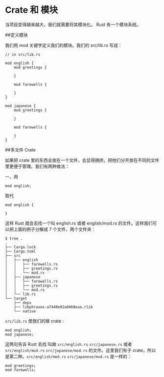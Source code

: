 Crate 和 模块
===

当项目变得越来越大，我们就需要将其模块化。 Rust 有一个模块系统。

##定义模块

我们用 mod 关键字定义我们的模块。我们的 src/lib.rs 写成：

	// in src/lib.rs

	mod english {
	    mod greetings {

	    }

	    mod farewells {

	    }
	}

	mod japanese {
	    mod greetings {

	    }

	    mod farewells {

	    }
	}

##多文件 Crate

如果把 crate 里的东西全放在一个文件，会显得拥挤。把他们分开放在不同的文件里更便于管理。我们有两种做法：

一、用

	mod english;

取代

	mod english {

	}

这样 Rust 就会去找一个叫 english.rs 或者 english/mod.rs 的文件。这样我们可以把上面的例子分解成 7 个文件，两个文件夹：

	$ tree .
	.
	├── Cargo.lock
	├── Cargo.toml
	├── src
	│   ├── english
	│   │   ├── farewells.rs
	│   │   ├── greetings.rs
	│   │   └── mod.rs
	│   ├── japanese
	│   │   ├── farewells.rs
	│   │   ├── greetings.rs
	│   │   └── mod.rs
	│   └── lib.rs
	└── target
	    ├── deps
	    ├── libphrases-a7448e02a0468eaa.rlib
	    └── native

`src/lib.rs` 使我们的根 crate :

	mod english;
	mod japanese;

这两句告诉 Rust 去找 叫做 `src/english.rs` `src/japanese.rs` 或者 `src/english/mod.rs` `src/japanese/mod.rs` 的文件。这里我们有子 crate，所以是第二种。`src/english/mod.rs` `src/japanese/mod.rs` 是一样的：

	mod greetings;
	mod farewells;
